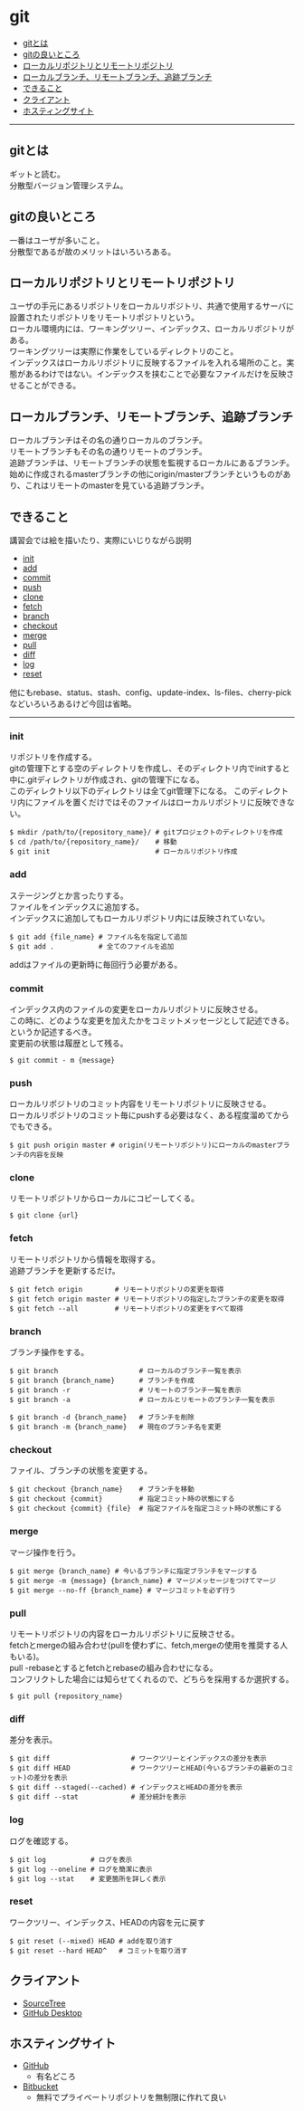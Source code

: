 # git

- [gitとは](#p1)
- [gitの良いところ](#p2)
- [ローカルリポジトリとリモートリポジトリ](#p3)
- [ローカルブランチ、リモートブランチ、追跡ブランチ](#p3)
- [できること](#p5)
- [クライアント](#p6)
- [ホスティングサイト](#p7)

---

## <a id="p1"></a> gitとは
ギットと読む。  
分散型バージョン管理システム。

## <a id="p2"></a> gitの良いところ
一番はユーザが多いこと。  
分散型であるが故のメリットはいろいろある。  

## <a id="p3"></a> ローカルリポジトリとリモートリポジトリ 
ユーザの手元にあるリポジトリをローカルリポジトリ、共通で使用するサーバに設置されたリポジトリをリモートリポジトリという。  
ローカル環境内には、ワーキングツリー、インデックス、ローカルリポジトリがある。  
ワーキングツリーは実際に作業をしているディレクトリのこと。  
インデックスはローカルリポジトリに反映するファイルを入れる場所のこと。実態があるわけではない。インデックスを挟むことで必要なファイルだけを反映させることができる。  

## <a id="p4"></a> ローカルブランチ、リモートブランチ、追跡ブランチ
ローカルブランチはその名の通りローカルのブランチ。  
リモートブランチもその名の通りリモートのブランチ。  
追跡ブランチは、リモートブランチの状態を監視するローカルにあるブランチ。  
始めに作成されるmasterブランチの他にorigin/masterブランチというものがあり、これはリモートのmasterを見ている追跡ブランチ。

## <a id="p5"></a> できること

講習会では絵を描いたり、実際にいじりながら説明

- [init](#init)
- [add](#add)
- [commit](#commit)
- [push](#push)
- [clone](#clone)
- [fetch](#fetch)
- [branch](#branch)
- [checkout](#checkout)
- [merge](#merge)
- [pull](#pull)
- [diff](#diff)
- [log](#log)
- [reset](#reset)

他にもrebase、status、stash、config、update-index、ls-files、cherry-pickなどいろいろあるけど今回は省略。

---

### <a id="init"></a> init
リポジトリを作成する。  
gitの管理下とする空のディレクトリを作成し、そのディレクトリ内でinitすると中に.gitディレクトリが作成され、gitの管理下になる。  
このディレクトリ以下のディレクトリは全てgit管理下になる。
このディレクトリ内にファイルを置くだけではそのファイルはローカルリポジトリに反映できない。

```shell
$ mkdir /path/to/{repository_name}/ # gitプロジェクトのディレクトリを作成
$ cd /path/to/{repository_name}/    # 移動
$ git init                          # ローカルリポジトリ作成
```

### <a id="add"></a> add
ステージングとか言ったりする。  
ファイルをインデックスに追加する。  
インデックスに追加してもローカルリポジトリ内には反映されていない。

```shell
$ git add {file_name} # ファイル名を指定して追加
$ git add .           # 全てのファイルを追加
```

addはファイルの更新時に毎回行う必要がある。

### <a id="commit"></a> commit
インデックス内のファイルの変更をローカルリポジトリに反映させる。  
この時に、どのような変更を加えたかをコミットメッセージとして記述できる。というか記述するべき。  
変更前の状態は履歴として残る。

```shell
$ git commit - m {message}
```

### <a id="push"></a> push
ローカルリポジトリのコミット内容をリモートリポジトリに反映させる。  
ローカルリポジトリのコミット毎にpushする必要はなく、ある程度溜めてからでもできる。

```shell
$ git push origin master # origin(リモートリポジトリ)にローカルのmasterブランチの内容を反映
```

### <a id="clone"></a> clone
リモートリポジトリからローカルにコピーしてくる。  
```shell
$ git clone {url}
```

### <a id="fetch"></a> fetch
リモートリポジトリから情報を取得する。  
追跡ブランチを更新するだけ。
```shell
$ git fetch origin        # リモートリポジトリの変更を取得
$ git fetch origin master # リモートリポジトリの指定したブランチの変更を取得
$ git fetch --all         # リモートリポジトリの変更をすべて取得
```

### <a id="branch"></a> branch
ブランチ操作をする。

```shell
$ git branch                    # ローカルのブランチ一覧を表示
$ git branch {branch_name}      # ブランチを作成
$ git branch -r                 # リモートのブランチ一覧を表示
$ git branch -a                 # ローカルとリモートのブランチ一覧を表示

$ git branch -d {branch_name}   # ブランチを削除
$ git branch -m {branch_name}   # 現在のブランチ名を変更
```

### <a id="checkout"></a> checkout
ファイル、ブランチの状態を変更する。
```shell
$ git checkout {branch_name}    # ブランチを移動
$ git checkout {commit}         # 指定コミット時の状態にする
$ git checkout {commit} {file}  # 指定ファイルを指定コミット時の状態にする
```

### <a id="merge"></a> merge
マージ操作を行う。

```shell
$ git merge {branch_name} # 今いるブランチに指定ブランチをマージする
$ git merge -m {message} {branch_name} # マージメッセージをつけてマージ
$ git merge --no-ff {branch_name} # マージコミットを必ず行う
```

### <a id="pull"></a> pull
リモートリポジトリの内容をローカルリポジトリに反映させる。  
fetchとmergeの組み合わせ(pullを使わずに、fetch,mergeの使用を推奨する人もいる)。  
pull -rebaseとするとfetchとrebaseの組み合わせになる。  
コンフリクトした場合には知らせてくれるので、どちらを採用するか選択する。
```shell
$ git pull {repository_name}
```

### <a id="diff"></a> diff
差分を表示。

```shell
$ git diff                    # ワークツリーとインデックスの差分を表示
$ git diff HEAD               # ワークツリーとHEAD(今いるブランチの最新のコミット)の差分を表示
$ git diff --staged(--cached) # インデックスとHEADの差分を表示
$ git diff --stat             # 差分統計を表示
```

### <a id="log"></a> log
ログを確認する。

```shell
$ git log           # ログを表示
$ git log --oneline # ログを簡潔に表示
$ git log --stat    # 変更箇所を詳しく表示
```

### <a id="reset"></a> reset
ワークツリー、インデックス、HEADの内容を元に戻す

```shell
$ git reset (--mixed) HEAD # addを取り消す
$ git reset --hard HEAD^   # コミットを取り消す
```

## <a id="p6"></a> クライアント

- [SourceTree](https://ja.atlassian.com/software/sourcetree/overview)
- [GitHub Desktop](https://desktop.github.com)

## <a id="p7"></a> ホスティングサイト

- [GitHub](https://github.com)
	- 有名どころ
- [Bitbucket](https://bitbucket.org)
	- 無料でプライベートリポジトリを無制限に作れて良い
